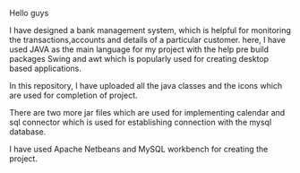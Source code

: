 Hello guys

I have designed a bank management system, which is helpful for monitoring the transactions,accounts and details of a particular customer.
here, I have used JAVA as the main language for my project with the help pre build packages Swing and awt which is popularly used for creating desktop based applications.

In this repository, I have uploaded all the java classes and the icons which are used for completion of project.

There are two more jar files which are used for implementing calendar and sql connector which is used for establishing connection with the mysql database.

I have used Apache Netbeans and MySQL workbench for creating the project.
